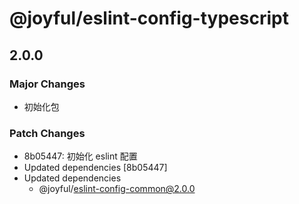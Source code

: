 # @joyful/eslint-config-typescript

## 2.0.0
### Major Changes

- 初始化包

### Patch Changes

- 8b05447: 初始化 eslint 配置
- Updated dependencies [8b05447]
- Updated dependencies
  - @joyful/eslint-config-common@2.0.0
